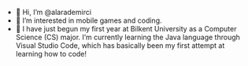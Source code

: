 - 👋 Hi, I’m @alarademirci
- 👀 I’m interested in mobile games and coding.
- 🌱  I have just begun my first year at Bilkent University as a Computer Science (CS) major. I’m currently learning the Java language through Visual Studio Code, which has basically been my first attempt at learning how to code!


<!---
alarademirci/alarademirci is a ✨ special ✨ repository because its `README.md` (this file) appears on your GitHub profile.
You can click the Preview link to take a look at your changes.
--->

